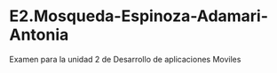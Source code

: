 # E2.Mosqueda-Espinoza-Adamari-Antonia
Examen para la unidad 2 de Desarrollo de aplicaciones Moviles

